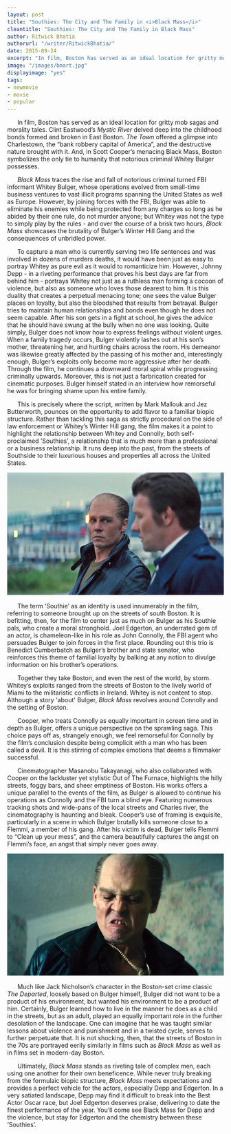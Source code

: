 ```yaml
---
layout: post
title: "Southies: The City and The Family in <i>Black Mass</i>"
cleantitle: "Southies: The City and The Family in Black Mass"
author: Ritwick Bhatia
authorurl: "/writer/RitwickBhatia/"
date: 2015-09-24
excerpt: "In film, Boston has served as an ideal location for gritty mob sagas and morality tales. And, in Scott Cooper’s menacing Black Mass, Boston symbolizes the only tie to humanity that notorious criminal Whitey Bulger possesses. "
image: "/images/bmart.jpg"
displayimage: "yes"
tags: 
- newmovie
- movie
- popular
---
```

	
&nbsp;&nbsp;&nbsp;&nbsp;&nbsp;&nbsp;In film, Boston has served as an ideal location for gritty mob sagas and morality tales. Clint Eastwood’s *Mystic River* delved deep into the childhood bonds formed and broken in East Boston. *The Town* offered a glimpse into Charlestown, the “bank robbery capital of America”, and the destructive nature brought with it. And, in Scott Cooper’s menacing Black Mass, Boston symbolizes the only tie to humanity that notorious criminal Whitey Bulger possesses. 

&nbsp;&nbsp;&nbsp;&nbsp;&nbsp;&nbsp;*Black Mass* traces the rise and fall of notorious criminal turned FBI informant Whitey Bulger, whose operations evolved from small-time business ventures to vast illicit programs spanning the United States as well as Europe. However, by joining forces with the FBI, Bulger was able to eliminate his enemies while being protected from any charges so long as he abided by their one rule, do not murder anyone; but Whitey was not the type to simply play by the rules - and over the course of a brisk two hours, *Black Mass* showcases the brutality of Bulger’s Winter Hill Gang and the consequences of unbridled power.

&nbsp;&nbsp;&nbsp;&nbsp;&nbsp;&nbsp;To capture a man who is currently serving two life sentences and was involved in dozens of murders deaths, it would have been just as easy to portray Whitey as pure evil as it would to romanticize him. However, Johnny Depp - in a riveting performance that proves his best days are far from behind him - portrays Whitey not just as a ruthless man forming a cocoon of violence, but also as someone who loves those dearest to him. It is this duality that creates a perpetual menacing tone; one sees the value Bulger places on loyalty, but also the bloodshed that results from betrayal. Bulger tries to maintain human relationships and bonds even though he does not seem capable. After his son gets in a fight at school, he gives the advice that he should have swung at the bully when no one was looking. Quite simply, Bulger does not know how to express feelings without violent urges. When a family tragedy occurs, Bulger violently lashes out at his son’s mother, threatening her, and hurtling chairs across the room. His demeanor was likewise greatly affected by the passing of his mother and, interestingly enough, Bulger’s exploits only become more aggressive after her death. Through the film, he continues a downward moral spiral while progressing criminally upwards. Moreover, this is not just a farbrication created for cinematic purposes. Bulger himself stated in an interview how remorseful he was for bringing shame upon his entire family. 

&nbsp;&nbsp;&nbsp;&nbsp;&nbsp;&nbsp;This is precisely where the script, written by Mark Mallouk and Jez Butterworth, pounces on the opportunity to add flavor to a familiar biopic structure. Rather than tackling this saga as strictly procedural on the side of law enforcement or Whitey’s Winter Hill gang, the film makes it a point to highlight the relationship between Whitey and Connolly, both self-proclaimed ’Southies’, a relationship that is much more than a professional or a business relationship. It runs deep into the past, from the streets of Southside to their luxurious houses and properties all across the United States. 

![pic1](/images/bmart2.jpg)

&nbsp;&nbsp;&nbsp;&nbsp;&nbsp;&nbsp;The term ‘Southie’ as an identity is used innumerably in the film, referring to someone brought up on the streets of south Boston. It is befitting, then, for the film to center just as much on Bulger as his Southie pals, who create a moral stronghold. Joel Edgerton, an underrated gem of an actor, is chameleon-like in his role as John Connolly, the FBI agent who persuades Bulger to join forces in the first place. Rounding out this trio is Benedict Cumberbatch as Bulger’s brother and state senator, who reinforces this theme of familial loyalty by balking at any notion to divulge information on his brother’s operations. 

&nbsp;&nbsp;&nbsp;&nbsp;&nbsp;&nbsp;Together they take Boston, and even the rest of the world, by storm. Whitey’s exploits ranged from the streets of Boston to the lively world of Miami to the militaristic conflicts in Ireland. Whitey is not content to stop.  Although a story 'about' Bulger, *Black Mass* revolves around Connolly and the setting of Boston. 

&nbsp;&nbsp;&nbsp;&nbsp;&nbsp;&nbsp;Cooper, who treats Connolly as equally important in screen time and in depth as Bulger, offers a unique perspective on the sprawling saga. This choice pays off as, strangely enough, we feel remorseful for Connolly by the film’s conclusion despite being complicit with a man who has been called a devil. It is this stirring of complex emotions that deems a filmmaker successful. 

&nbsp;&nbsp;&nbsp;&nbsp;&nbsp;&nbsp;Cinematographer Masanobu Takayanagi, who also collaborated with Cooper on the lackluster yet stylistic Out of The Furnace, highlights the hilly streets, foggy bars, and sheer emptiness of Boston. His works offers a unique parallel to the events of the film, as Bulger is allowed to continue his operations as Connolly and the FBI turn a blind eye. Featuring numerous tracking shots and wide-pans of the local streets and Charles river, the cinematography is haunting and bleak. Cooper’s use of framing is exquisite, particularly in a scene in which Bulger brutally kills someone close to a Flemmi, a member of his gang. After his victim is dead, Bulger tells Flemmi to “Clean up your mess”, and the camera beautifully captures the angst on Flemmi’s face, an angst that simply never goes away.

![pic2](/images/bm3.jpg)

&nbsp;&nbsp;&nbsp;&nbsp;&nbsp;&nbsp;Much like Jack Nicholson’s character in the Boston-set crime classic *The Departed*, loosely based on Bulger himself, Bulger did not want to be a product of his environment, but wanted his environment to be a product of him. Certainly, Bulger learned how to live in the manner he does as a child in the streets, but as an adult, played an equally important role in the further desolation of the landscape. One can imagine that he was taught similar lessons about violence and punishment and in a twisted cycle, serves to further perpetuate that. It is not shocking, then, that the streets of Boston in the 70s are portrayed eerily similarly in films such as *Black Mass* as well as in films set in modern-day Boston.

&nbsp;&nbsp;&nbsp;&nbsp;&nbsp;&nbsp;Ultimately, *Black Mass* stands as riveting tale of complex men, each using one another for their own beneficence. While never truly breaking from the formulaic biopic structure, *Black Mass* meets expectations and provides a perfect vehicle for the actors, especially Depp and Edgerton. In a very satiated landscape, Depp may find it difficult to break into the Best Actor Oscar race, but Joel Edgerton deserves praise, delivering to date the finest performance of the year. You’ll come see Black Mass for Depp and the violence, but stay for Edgerton and the chemistry between these ‘Southies’. 

